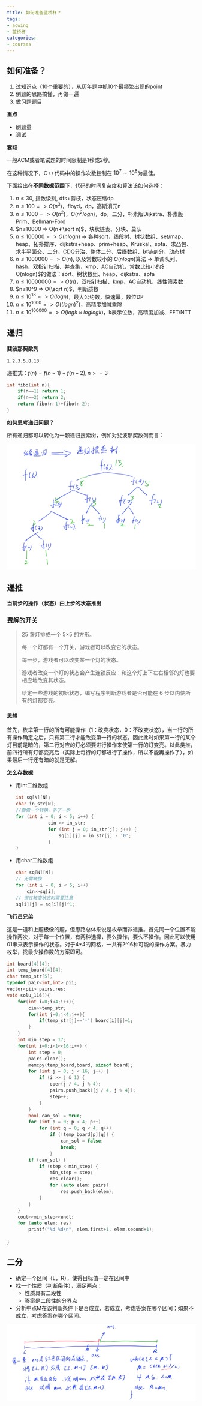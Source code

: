 ```yaml
---
title: 如何准备蓝桥杯？
tags: 
- acwing
- 蓝桥杯
categories:
- courses
---
```


## 如何准备？

1. 过知识点（10个重要的），从历年题中抓10个最频繁出现的point
2. 例题的思路搞懂，再做一遍
3. 做习题题目

**重点**

- 刷题量
- 调试

**套路**

一般ACM或者笔试题的时间限制是1秒或2秒。

在这种情况下，C++代码中的操作次数控制在 $10^7∼10^8$为最佳。

下面给出在**不同数据范围**下，代码的时间复杂度和算法该如何选择：

1.  $n≤30$, 指数级别, dfs+剪枝，状态压缩dp
2. $n≤100 => O(n^3)$，floyd，dp，高斯消元n
3. $n≤1000 => O(n^2)，O(n^2logn)$，dp，二分，朴素版Dijkstra、朴素版Prim、Bellman-Ford
4. $n≤10000 => O(n∗\sqrt n)$，块状链表、分块、莫队
5. $n≤100000 => O(nlogn)$ => 各种sort，线段树、树状数组、set/map、heap、拓扑排序、dijkstra+heap、prim+heap、Kruskal、spfa、求凸包、求半平面交、二分、CDQ分治、整体二分、后缀数组、树链剖分、动态树
6. $n≤1000000 => O(n)$, 以及常数较小的 $O(nlogn)$算法 => 单调队列、 hash、双指针扫描、并查集，kmp、AC自动机，常数比较小的$ O(nlogn)$的做法：sort、树状数组、heap、dijkstra、spfa
7. $n≤10000000 => O(n)$，双指针扫描、kmp、AC自动机、线性筛素数
8. $n≤10^9 => O(\sqrt n)$，判断质数
9. $n≤10^{18} => O(logn)$，最大公约数，快速幂，数位DP
10. $n≤10^{1000} => O((logn)^2)$，高精度加减乘除
11. $n≤10^{100000} => O(logk×loglogk)$，k表示位数，高精度加减、FFT/NTT

## 递归

**斐波那契数列**

`1.2.3.5.8.13`

递推式：$f(n)=f(n-1)+f(n-2),n>=3$

```c++
int fibo(int n){
    if(n==1) return 1;
    if(n==2) return 2;
    return fibo(n-1)+fibo(n-2);
}
```

**如何思考递归问题？**

所有递归都可以转化为一颗递归搜索树，例如对斐波那契数列而言：

<img src="https://raw.githubusercontent.com/coelien/image-hosting/master/img/202210281454945.png" alt="image-20221028145420878" style="zoom:50%;" />



## 递推

**当前步的操作（状态）由上步的状态推出**

### 费解的开关

> 25 盏灯排成一个 5×5 的方形。
>
> 每一个灯都有一个开关，游戏者可以改变它的状态。
>
> 每一步，游戏者可以改变某一个灯的状态。
>
> 游戏者改变一个灯的状态会产生连锁反应：和这个灯上下左右相邻的灯也要相应地改变其状态。
>
> 给定一些游戏的初始状态，编写程序判断游戏者是否可能在 6 步以内使所有的灯都变亮。

#### 思想

首先，枚举第一行的所有可能操作（1：改变状态，0：不改变状态），当一行的所有操作确定之后，只有第二行才能改变第一行的状态。因此此时如果第一行的某个灯目前是暗的，第二行对应的灯必须要进行操作来使第一行的灯变亮。以此类推，前四行所有灯都变亮后（实际上每行的灯都进行了操作，所以不能再操作了），如果最后一行还有暗的就是无解。

**怎么存数据**

- 用int二维数组

  ```c++
  int sq[N][N];
  char in_str[N];
  //要做一个转换，多了一步
  for (int i = 0; i < 5; i++) {
              cin >> in_str;
              for (int j = 0; in_str[j]; j++) {
                  sq[i][j] = in_str[j] - '0';
              }
  }
  ```

- 用char二维数组

  ```c++
  char sq[N][N];
  // 无需转换
  for (int i = 0; i < 5; i++)
      cin>>sq[i];
  // 但在转变状态时需要注意
  sq[i][j] = sq[i][j]^1;
  ```

**飞行员兄弟**

这是一道和上题极像的题，但思路总体来说是枚举而非递推。首先同一个位置不能操作两次，对于每一个位置，有两种选择，要么操作，要么不操作。因此可以使用01串来表示操作的状态。对于4*4的网格，一共有2^16种可能的操作方案。暴力枚举，找最少操作数的方案即可。

```c++
int board[4][4];
int temp_board[4][4];
char temp_str[5];
typedef pair<int,int> pii;
vector<pii> pairs,res;
void solu_116(){
    for(int i=0;i<4;i++){
        cin>>temp_str;
        for(int j=0;j<4;j++){
            if(temp_str[j]=='-') board[i][j]=1;
        }
    }
    int min_step = 17;
    for(int i=0;i<1<<16;i++) {
        int step = 0;
        pairs.clear();
        memcpy(temp_board,board, sizeof board);
        for (int j = 0; j < 16; j++) {
            if (i >> j & 1) {
                oper(j / 4, j % 4);
                pairs.push_back({j / 4, j % 4});
                step++;
            }
        }
        bool can_sol = true;
        for (int p = 0; p < 4; p++)
            for (int q = 0; q < 4; q++)
                if (!temp_board[p][q]) {
                    can_sol = false;
                    break;
                }
        if (can_sol) {
            if (step < min_step) {
                min_step = step;
                res.clear();
                for (auto elem: pairs)
                    res.push_back(elem);
            }
        }
    }
    cout<<min_step<<endl;
    for (auto elem: res)
        printf("%d %d\n", elem.first+1, elem.second+1);

}
```

## 二分

- 确定一个区间（L，R），使得目标值一定在区间中
- 找一个性质（判断条件），满足两点：
  - 性质具有二段性
  - 答案是二段性的分界点 
- 分析中点M在该判断条件下是否成立，若成立，考虑答案在哪个区间；如果不成立，考虑答案在哪个区间。

![image-20221121113415160](https://raw.githubusercontent.com/coelien/image-hosting/master/img/202211211134246.png)


